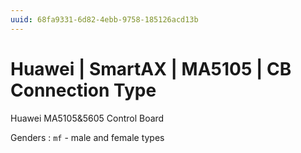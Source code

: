 ```yaml
---
uuid: 68fa9331-6d82-4ebb-9758-185126acd13b
---
```

# Huawei | SmartAX | MA5105 | CB Connection Type

Huawei MA5105&5605 Control Board

Genders
: `mf` - male and female types
